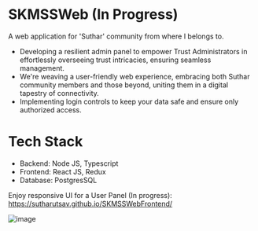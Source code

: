 # SKMSSWeb (In Progress)
A web application for 'Suthar' community from where I belongs to.

- Developing a resilient admin panel to empower Trust Administrators in effortlessly overseeing trust intricacies, ensuring seamless management.
- We're weaving a user-friendly web experience, embracing both Suthar community members and those beyond, uniting them in a digital tapestry of connectivity.
- Implementing login controls to keep your data safe and ensure only authorized access.

# Tech Stack
- Backend: Node JS, Typescript
- Frontend: React JS, Redux
- Database: PostgresSQL

Enjoy responsive UI for a User Panel (In progress):
https://sutharutsav.github.io/SKMSSWebFrontend/

![image](https://github.com/SutharUtsav/SKMSSWeb/assets/77385994/8362ecea-2299-4415-b2ea-b42a785d3b1d)

